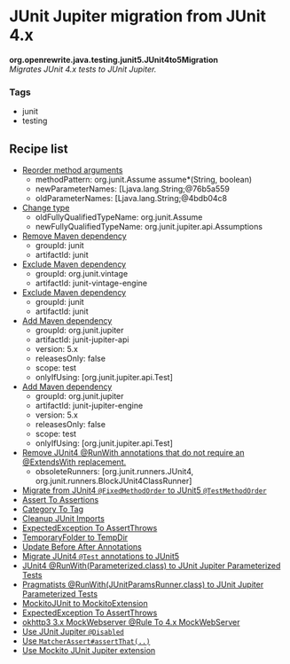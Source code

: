 # JUnit Jupiter migration from JUnit 4.x

**org.openrewrite.java.testing.junit5.JUnit4to5Migration**  
_Migrates JUnit 4.x tests to JUnit Jupiter._

### Tags

* junit
* testing

## Recipe list

* [Reorder method arguments](../../../java/reordermethodarguments.md)
  * methodPattern: org.junit.Assume assume*(String, boolean)
  * newParameterNames: [Ljava.lang.String;@76b5a559
  * oldParameterNames: [Ljava.lang.String;@4bdb04c8
* [Change type](../../../java/changetype.md)
  * oldFullyQualifiedTypeName: org.junit.Assume
  * newFullyQualifiedTypeName: org.junit.jupiter.api.Assumptions
* [Remove Maven dependency](../../../maven/removedependency.md)
  * groupId: junit
  * artifactId: junit
* [Exclude Maven dependency](../../../maven/excludedependency.md)
  * groupId: org.junit.vintage
  * artifactId: junit-vintage-engine
* [Exclude Maven dependency](../../../maven/excludedependency.md)
  * groupId: junit
  * artifactId: junit
* [Add Maven dependency](../../../maven/adddependency.md)
  * groupId: org.junit.jupiter
  * artifactId: junit-jupiter-api
  * version: 5.x
  * releasesOnly: false
  * scope: test
  * onlyIfUsing: [org.junit.jupiter.api.Test]
* [Add Maven dependency](../../../maven/adddependency.md)
  * groupId: org.junit.jupiter
  * artifactId: junit-jupiter-engine
  * version: 5.x
  * releasesOnly: false
  * scope: test
  * onlyIfUsing: [org.junit.jupiter.api.Test]
* [Remove JUnit4 @RunWith annotations that do not require an @ExtendsWith replacement.](../../../java/testing/junit5/removeobsoleterunners.md)
  * obsoleteRunners: [org.junit.runners.JUnit4, org.junit.runners.BlockJUnit4ClassRunner]
* [Migrate from JUnit4 `@FixedMethodOrder` to JUnit5 `@TestMethodOrder`](../../../java/testing/junit5/usetestmethodorder.md)
* [Assert To Assertions](../../../java/testing/junit5/asserttoassertions.md)
* [Category To Tag](../../../java/testing/junit5/categorytotag.md)
* [Cleanup JUnit Imports](../../../java/testing/junit5/cleanupjunitimports.md)
* [ExpectedException To AssertThrows](../../../java/testing/junit5/expectedexceptiontoassertthrows.md)
* [TemporaryFolder to TempDir](../../../java/testing/junit5/temporaryfoldertotempdir.md)
* [Update Before After Annotations](../../../java/testing/junit5/updatebeforeafterannotations.md)
* [Migrate JUnit4 `@Test` annotations to JUnit5](../../../java/testing/junit5/updatetestannotation.md)
* [JUnit4 @RunWith(Parameterized.class) to JUnit Jupiter Parameterized Tests](../../../java/testing/junit5/parameterizedrunnertoparameterized.md)
* [Pragmatists @RunWith(JUnitParamsRunner.class) to JUnit Jupiter Parameterized Tests](../../../java/testing/junit5/junitparamsrunnertoparameterized.md)
* [MockitoJUnit to MockitoExtension](../../../java/testing/junit5/mockitojunittomockitoextension.md)
* [ExpectedException To AssertThrows](../../../java/testing/junit5/expectedexceptiontoassertthrows.md)
* [okhttp3 3.x MockWebserver @Rule To 4.x MockWebServer](../../../java/testing/junit5/updatemockwebserver.md)
* [Use JUnit Jupiter `@Disabled`](../../../java/testing/junit5/ignoretodisabled.md)
* [Use `MatcherAssert#assertThat(..)`](../../../java/testing/junit5/usehamcrestassertthat.md)
* [Use Mockito JUnit Jupiter extension](../../../java/testing/junit5/usemockitoextension.md)
